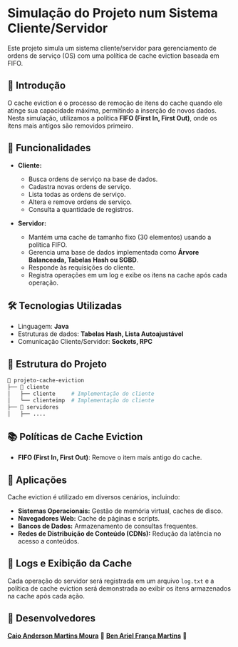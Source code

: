 # Simulação do Projeto num Sistema Cliente/Servidor

Este projeto simula um sistema cliente/servidor para gerenciamento de ordens de serviço (OS) com uma política de cache eviction baseada em FIFO.

## 📌 Introdução

O cache eviction é o processo de remoção de itens do cache quando ele atinge sua capacidade máxima, permitindo a inserção de novos dados. Nesta simulação, utilizamos a política **FIFO (First In, First Out)**, onde os itens mais antigos são removidos primeiro.

## 🚀 Funcionalidades

- **Cliente:**  
  - Busca ordens de serviço na base de dados.  
  - Cadastra novas ordens de serviço.  
  - Lista todas as ordens de serviço.  
  - Altera e remove ordens de serviço.  
  - Consulta a quantidade de registros.  

- **Servidor:**  
  - Mantém uma cache de tamanho fixo (30 elementos) usando a política FIFO.  
  - Gerencia uma base de dados implementada como **Árvore Balanceada, Tabelas Hash ou SGBD**.  
  - Responde às requisições do cliente.  
  - Registra operações em um log e exibe os itens na cache após cada operação.  

## 🛠 Tecnologias Utilizadas

- Linguagem: **Java**  
- Estruturas de dados: **Tabelas Hash, Lista Autoajustável**  
- Comunicação Cliente/Servidor: **Sockets, RPC**  

## 🔧 Estrutura do Projeto

```bash
📂 projeto-cache-eviction
├── 📂 cliente
│   ├── cliente     # Implementação do cliente
│   └── clienteimp  # Implementação do cliente
├── 📂 servidores
│   ├── ....
```

## 📚 Políticas de Cache Eviction
- **FIFO (First In, First Out)**: Remove o item mais antigo do cache.  

## 📌 Aplicações
Cache eviction é utilizado em diversos cenários, incluindo:  
- **Sistemas Operacionais:** Gestão de memória virtual, caches de disco.  
- **Navegadores Web:** Cache de páginas e scripts.  
- **Bancos de Dados:** Armazenamento de consultas frequentes.  
- **Redes de Distribuição de Conteúdo (CDNs):** Redução da latência no acesso a conteúdos.  

## 📝 Logs e Exibição da Cache

Cada operação do servidor será registrada em um arquivo `log.txt` e a política de cache eviction será demonstrada ao exibir os itens armazenados na cache após cada ação.

## 📜 Desenvolvedores

 **[Caio Anderson Martins Moura](https://github.com/)** 🚀
 **[Ben Ariel França Martins](https://github.com/)** 🚀
